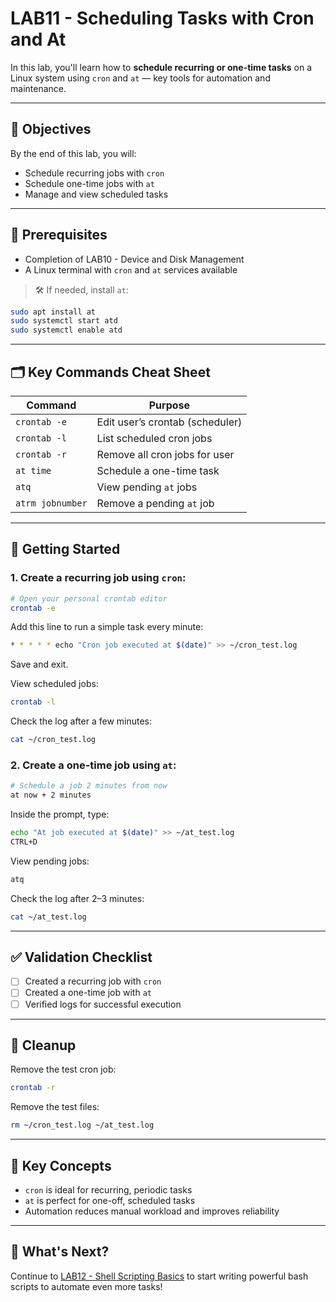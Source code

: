 # LAB11 - Scheduling Tasks with Cron and At

In this lab, you'll learn how to **schedule recurring or one-time tasks** on a Linux system using `cron` and `at` — key tools for automation and maintenance.

---

## 🎯 Objectives

By the end of this lab, you will:
- Schedule recurring jobs with `cron`
- Schedule one-time jobs with `at`
- Manage and view scheduled tasks

---

## 🧰 Prerequisites

- Completion of LAB10 - Device and Disk Management
- A Linux terminal with `cron` and `at` services available

> 🛠️ If needed, install `at`:
```bash
sudo apt install at
sudo systemctl start atd
sudo systemctl enable atd
```

---

## 🗂️ Key Commands Cheat Sheet

| Command | Purpose |
|---------|---------|
| `crontab -e` | Edit user’s crontab (scheduler) |
| `crontab -l` | List scheduled cron jobs |
| `crontab -r` | Remove all cron jobs for user |
| `at time` | Schedule a one-time task |
| `atq` | View pending `at` jobs |
| `atrm jobnumber` | Remove a pending `at` job |

---

## 🚀 Getting Started

### 1. Create a recurring job using `cron`:
```bash
# Open your personal crontab editor
crontab -e
```
Add this line to run a simple task every minute:
```bash
* * * * * echo "Cron job executed at $(date)" >> ~/cron_test.log
```
Save and exit.

View scheduled jobs:
```bash
crontab -l
```

Check the log after a few minutes:
```bash
cat ~/cron_test.log
```

### 2. Create a one-time job using `at`:
```bash
# Schedule a job 2 minutes from now
at now + 2 minutes
```
Inside the prompt, type:
```bash
echo "At job executed at $(date)" >> ~/at_test.log
CTRL+D
```

View pending jobs:
```bash
atq
```

Check the log after 2–3 minutes:
```bash
cat ~/at_test.log
```

---

## ✅ Validation Checklist

- [ ] Created a recurring job with `cron`
- [ ] Created a one-time job with `at`
- [ ] Verified logs for successful execution

---

## 🧹 Cleanup

Remove the test cron job:
```bash
crontab -r
```

Remove the test files:
```bash
rm ~/cron_test.log ~/at_test.log
```

---

## 🧠 Key Concepts

- `cron` is ideal for recurring, periodic tasks
- `at` is perfect for one-off, scheduled tasks
- Automation reduces manual workload and improves reliability

---

## 🔁 What's Next?
Continue to [LAB12 - Shell Scripting Basics](../LAB12-Shell-Scripting-Basics/README.md) to start writing powerful bash scripts to automate even more tasks!

